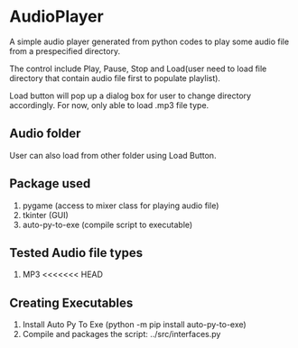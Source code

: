 # AudioPlayer
A simple audio player generated from python codes to play some audio file from a prespecified directory. 

The control include Play, Pause, Stop and Load(user need to load file directory that contain audio file first to populate playlist).

Load button will pop up a dialog box for user to change directory accordingly. For now, only able to load .mp3 file type.

## Audio folder
User can also load from other folder using Load Button.

## Package used
1. pygame (access to mixer class for playing audio file)
2. tkinter (GUI)
3. auto-py-to-exe (compile script to executable)

## Tested Audio file types
1. MP3
<<<<<<< HEAD

## Creating Executables
1. Install Auto Py To Exe (python -m pip install auto-py-to-exe)
2. Compile and packages the script: ../src/interfaces.py
